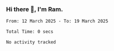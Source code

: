 ### Hi there 👋, I'm Ram.

<!--START_SECTION:waka-->

```txt
From: 12 March 2025 - To: 19 March 2025

Total Time: 0 secs

No activity tracked
```

<!--END_SECTION:waka-->
